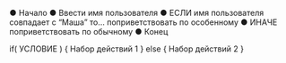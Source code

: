 ● Начало
● Ввести имя пользователя
● ЕСЛИ имя пользователя совпадает с “Маша” то… 
поприветствовать по особенному
● ИНАЧЕ поприветствовать по обычному
● Конец

if( УСЛОВИЕ ) 
{
 Набор действий 1
}
else
{
 Набор действий 2
}